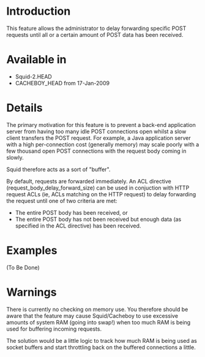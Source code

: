 # Introduction #

This feature allows the administrator to delay forwarding specific POST requests until all or a certain amount of POST data has been received.


# Available in #

  * Squid-2.HEAD
  * CACHEBOY\_HEAD from 17-Jan-2009

# Details #

The primary motivation for this feature is to prevent a back-end application server from having too many idle POST connections open whilst a slow client transfers the POST request. For example, a Java application server with a high per-connection cost (generally memory) may scale poorly with a few thousand open POST connections with the request body coming in slowly.

Squid therefore acts as a sort of "buffer".

By default, requests are forwarded immediately. An ACL directive (request\_body\_delay\_forward\_size) can be used in conjuction with HTTP request ACLs (ie, ACLs matching on the HTTP request) to delay forwarding the request until one of two criteria are met:

  * The entire POST body has been received, or
  * The entire POST body has not been received but enough data (as specified in the ACL directive) has been received.

# Examples #

(To Be Done)

# Warnings #

There is currently no checking on memory use. You therefore should be aware that the feature may cause Squid/Cacheboy to use excessive amounts of system RAM (going into swap!) when too much RAM is being used for buffering incoming requests.

The solution would be a little logic to track how much RAM is being used as socket buffers and start throttling back on the buffered connections a little.